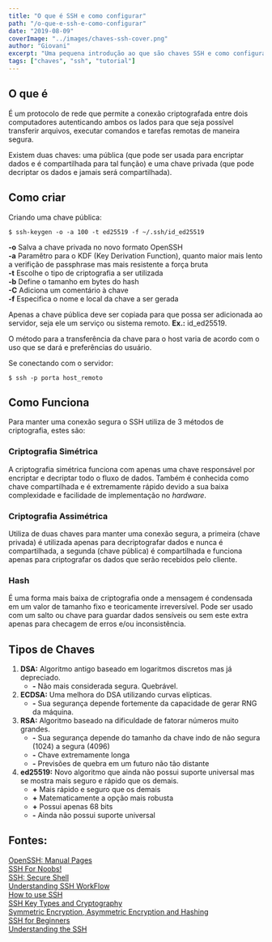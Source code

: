 ```yaml
---
title: "O que é SSH e como configurar"
path: "/o-que-e-ssh-e-como-configurar"
date: "2019-08-09"
coverImage: "../images/chaves-ssh-cover.png"
author: "Giovani"
excerpt: "Uma pequena introdução ao que são chaves SSH e como configurá-la para o Github."
tags: ["chaves", "ssh", "tutorial"]
---
```


## O que é

É um protocolo de rede que permite a conexão criptografada entre dois computadores autenticando ambos os lados para que seja possível transferir arquivos, executar comandos e tarefas remotas de maneira segura.

Existem duas chaves: uma pública (que pode ser usada para encriptar dados e é compartilhada para tal função) e uma chave privada (que pode decriptar os dados e jamais será compartilhada).

## Como criar

Criando uma chave pública:

```shell
$ ssh-keygen -o -a 100 -t ed25519 -f ~/.ssh/id_ed25519
```

**-o** Salva a chave privada no novo formato OpenSSH  
**-a** Paramêtro para o KDF (Key Derivation Function), quanto maior mais lento a verifição de passphrase mas mais resistente a força bruta  
**-t** Escolhe o tipo de criptografia a ser utilizada  
**-b** Define o tamanho em bytes do hash  
**-C** Adiciona um comentário à chave  
**-f** Especifica o nome e local da chave a ser gerada

Apenas a chave pública deve ser copiada para que possa ser adicionada ao servidor, seja ele um serviço ou sistema remoto. **Ex.:** id_ed25519.

O método para a transferência da chave para o host varia de acordo com o uso que se dará e preferências do usuário.

Se conectando com o servidor:

```shell
$ ssh -p porta host_remoto
```

## Como Funciona

Para manter uma conexão segura o SSH utiliza de 3 métodos de criptografia, estes são:

### Criptografia Simétrica

A criptografia simétrica funciona com apenas uma chave responsável por encriptar e decriptar todo o fluxo de dados. Também é conhecida como chave compartilhada e é extremamente rápido devido a sua baixa complexidade e facilidade de implementação no _hardware_.

### Criptografia Assimétrica

Utiliza de duas chaves para manter uma conexão segura, a primeira (chave privada) é utilizada apenas para decriptografar dados e nunca é compartilhada, a segunda (chave pública) é compartilhada e funciona apenas para criptografar os dados que serão recebidos pelo cliente.

### Hash

É uma forma mais baixa de criptografia onde a mensagem é condensada em um valor de tamanho fixo e teoricamente irreversível. Pode ser usado com um salto ou chave para guardar dados sensíveis ou sem este extra apenas para checagem de erros e/ou inconsistência.

## Tipos de Chaves

1. **DSA:** Algoritmo antigo baseado em logaritmos discretos mas já depreciado.
   - **-** Não mais considerada segura. Quebrável.
2. **ECDSA:** Uma melhora do DSA utilizando curvas elípticas.
   - **-** Sua segurança depende fortemente da capacidade de gerar RNG da máquina.
3. **RSA:** Algoritmo baseado na dificuldade de fatorar números muito grandes.
   - **-** Sua segurança depende do tamanho da chave indo de não segura (1024) a segura (4096)
   - **-** Chave extremamente longa
   - **-** Previsões de quebra em um futuro não tão distante
4. **ed25519:** Novo algoritmo que ainda não possui suporte universal mas se mostra mais seguro e rápido que os demais.
   - **+** Mais rápido e seguro que os demais
   - **+** Matematicamente a opção mais robusta
   - **+** Possui apenas 68 bits
   - **-** Ainda não possui suporte universal

## Fontes:

[OpenSSH: Manual Pages](https://www.openssh.com/manual.html)  
[SSH For Noobs!](https://medium.com/@mailrobinfrancis/ssh-for-noobs-1825234258a2)  
[SSH: Secure Shell](https://www.ssh.com/ssh/)  
[Understanding SSH WorkFlow](https://medium.com/@Magical_Mudit/understanding-ssh-workflow-66a0e8d4bf65)  
[How to use SSH](https://www.digitalocean.com/community/tutorials/how-to-use-ssh-to-connect-to-a-remote-server-in-ubuntu)  
[SSH Key Types and Cryptography](https://chealion.ca/2016/06/20/ssh-key-types-and-cryptography-the-short-notes/)  
[Symmetric Encryption, Asymmetric Encryption and Hashing](http://packetlife.net/blog/2010/nov/23/symmetric-asymmetric-encryption-hashing/)  
[SSH for Beginners](https://www.hostinger.in/tutorials/ssh-tutorial-how-does-ssh-work)  
[Understanding the SSH](https://www.digitalocean.com/community/tutorials/understanding-the-ssh-encryption-and-connection-process)

